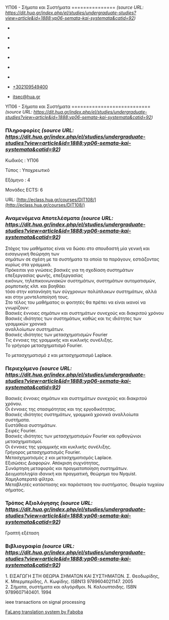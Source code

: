 ΥΠ06 - Σήματα και Συστήματα
===============  *(source URL: https://dit.hua.gr/index.php/el/studies/undergraduate-studies?view=article&id=1888:yp06-semata-kai-systemata&catid=92)*
                              

*   [](https://www.facebook.com/ditharokopio)
*   [](https://www.youtube.com/channel/UCEHkYirpXF1nSLxDCrfDZ4A)
*   [](https://www.linkedin.com/company/77699385)
*   [](https://www.instagram.com/dithua)

*   [](https://dit.hua.gr/index.php/el/studies/undergraduate-studies)
*   [](https://dit.hua.gr/index.php/en/studies/undergraduate-studies)

*   [+302109549400](tel:+302109549400)
*   [itsec@hua.gr](mailto:itsec@hua.gr)

ΥΠ06 - Σήματα και Συστήματα
===========================  *(source URL: https://dit.hua.gr/index.php/el/studies/undergraduate-studies?view=article&id=1888:yp06-semata-kai-systemata&catid=92)*

### Πληροφορίες  *(source URL: https://dit.hua.gr/index.php/el/studies/undergraduate-studies?view=article&id=1888:yp06-semata-kai-systemata&catid=92)*

Κωδικός : ΥΠ06

Τύπος : Υποχρεωτικό

Εξάμηνο : 4

Μονάδες ECTS: 6

URL: [http://eclass.hua.gr/courses/DIT108/](http://eclass.hua.gr/courses/DIT108/)

### Αναμενόμενα Αποτελέσματα  *(source URL: https://dit.hua.gr/index.php/el/studies/undergraduate-studies?view=article&id=1888:yp06-semata-kai-systemata&catid=92)*

Στόχος του μαθήματος είναι να δώσει στο σπουδαστή μία γενική και εισαγωγική θεώρηση των  
σημάτων σε σχέση με τα συστήματα τα οποία τα παράγουν, εστιάζοντας κυρίως στα γραμμικά.  
Πρόκειται για γνώσεις βασικές για τη σχεδίαση συστημάτων επεξεργασίας φωνής, επεξεργασίας  
εικόνων, τηλεπικοινωνιακών συστημάτων, συστημάτων αυτοματισμών, ρομποτικής κλπ. και βοηθάει  
τόσο στην κατανόηση των σύγχρονων πολύπλοκων συστημάτων, αλλά και στην μοντελοποίησή τους.  
Στο τέλος του μαθήματος οι φοιτητές θα πρέπει να είναι ικανοί να γνωρίζουν:  
Βασικές έννοιες σημάτων και συστημάτων συνεχούς και διακριτού χρόνου  
Βασικές ιδιότητες των συστημάτων, καθώς και τις ιδιότητες των γραμμικών χρονικά  
αναλλοίωτων συστημάτων.  
Βασικές ιδιότητες των μετασχηματισμών Fourier  
Τις έννοιες της γραμμικής και κυκλικής συνέλιξης.  
Το γρήγορο μετασχηματισμό Fourier.  
  
Το μετασχηματισμό z και μετασχηματισμό Laplace.

### Περιεχόμενο  *(source URL: https://dit.hua.gr/index.php/el/studies/undergraduate-studies?view=article&id=1888:yp06-semata-kai-systemata&catid=92)*

Βασικές έννοιες σημάτων και συστημάτων συνεχούς και διακριτού χρόνου.  
Οι έννοιες της στασιμότητας και της εργοδικότητας.  
Βασικές ιδιότητες συστημάτων, γραμμικά χρονικά αναλλοίωτα συστήματα.  
Ευστάθεια συστημάτων.  
Σειρές Fourier.  
Βασικές ιδιότητες των μετασχηματισμών Fourier και ορθογώνιοι μετασχηματισμοί.  
Οι έννοιες της γραμμικής και κυκλικής συνέλιξης.  
Γρήγορος μετασχηματισμός Fourier.  
Μετασχηματισμός z και μετασχηματισμός Laplace.  
Εξισώσεις Διαφορών. Απόκριση συχνότητας,  
Συνάρτηση μεταφοράς και πραγματοποίηση συστημάτων.  
Δειγματοληψία ιδανική και πραγματική, θεώρημα του Nyquist.  
Χαμηλοπερατά φίλτρα.  
Μεταβλητές κατάστασης και παράσταση του συστήματος. Θεωρία τυχαίου σήματος.

### Τρόπος Αξιολόγησης  *(source URL: https://dit.hua.gr/index.php/el/studies/undergraduate-studies?view=article&id=1888:yp06-semata-kai-systemata&catid=92)*

Γραπτή εξέταση

### Βιβλιογραφία  *(source URL: https://dit.hua.gr/index.php/el/studies/undergraduate-studies?view=article&id=1888:yp06-semata-kai-systemata&catid=92)*

1\. ΕΙΣΑΓΩΓΗ ΣΤΗ ΘΕΩΡΙΑ ΣΗΜΑΤΩΝ ΚΑΙ ΣΥΣΤΗΜΑΤΩΝ. Σ. Θεοδωρίδης, Κ. Μπερμπερίδης, Λ. Κωφίδης. ISBN13 9789604021147. 2005  
2\. Σήματα, συστήματα και αλγόριθμοι. Ν. Καλουπτσιδης. ISBN 9789607140401. 1994

ieee transactions on signal processing

[FaLang translation system by Faboba](http://www.faboba.com/ "Faboba : Création de composantJoomla")

[](https://dit.hua.gr/index.php/el/studies/undergraduate-studies?view=article&id=1888:yp06-semata-kai-systemata&catid=92#)
